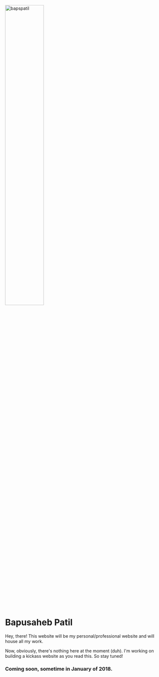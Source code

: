 <img src="https://github.com/bapspatil.png" alt="bapspatil" align="center" width="50%">

# Bapusaheb Patil

Hey, there!
This website will be my personal/professional website and will house all my work.

Now, obviously, there's nothing here at the moment (duh). I'm working on building a kickass website as you read this. So stay tuned!

### Coming soon, sometime in January of 2018.
